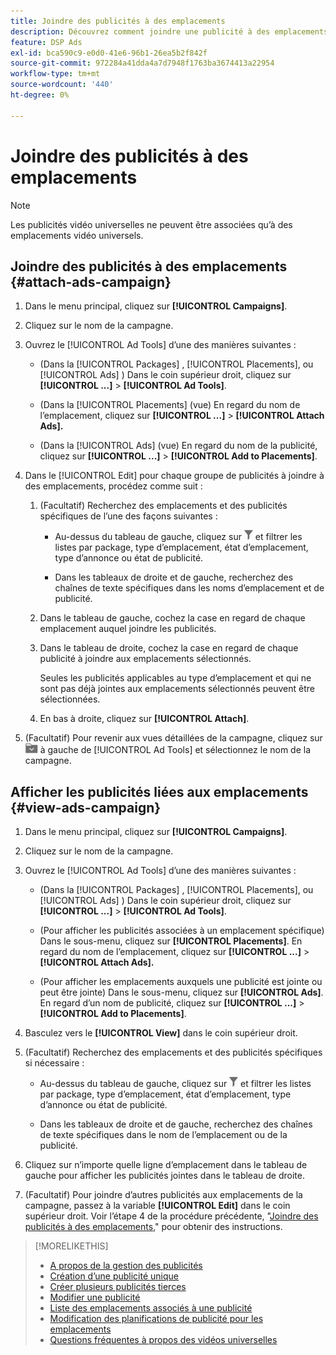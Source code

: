 ```yaml
---
title: Joindre des publicités à des emplacements
description: Découvrez comment joindre une publicité à des emplacements.
feature: DSP Ads
exl-id: bca590c9-e0d0-41e6-96b1-26ea5b2f842f
source-git-commit: 972284a41dda4a7d7948f1763ba3674413a22954
workflow-type: tm+mt
source-wordcount: '440'
ht-degree: 0%

---
```


# Joindre des publicités à des emplacements

>[!NOTE]
>
>Les publicités vidéo universelles ne peuvent être associées qu’à des emplacements vidéo universels.

## Joindre des publicités à des emplacements {#attach-ads-campaign}

1. Dans le menu principal, cliquez sur **[!UICONTROL Campaigns]**.

1. Cliquez sur le nom de la campagne.

1. Ouvrez le [!UICONTROL Ad Tools] d’une des manières suivantes :

   * (Dans la [!UICONTROL Packages] , [!UICONTROL Placements], ou [!UICONTROL Ads] ) Dans le coin supérieur droit, cliquez sur **[!UICONTROL ...]** > **[!UICONTROL Ad Tools]**.

   * (Dans la [!UICONTROL Placements] (vue) En regard du nom de l’emplacement, cliquez sur  **[!UICONTROL ...]** > **[!UICONTROL Attach Ads].**

   * (Dans la [!UICONTROL Ads] (vue) En regard du nom de la publicité, cliquez sur  **[!UICONTROL ...]** > **[!UICONTROL Add to Placements]**.

1. Dans le [!UICONTROL Edit] pour chaque groupe de publicités à joindre à des emplacements, procédez comme suit :

   1. (Facultatif) Recherchez des emplacements et des publicités spécifiques de l’une des façons suivantes :

      * Au-dessus du tableau de gauche, cliquez sur ![Filtrer](/help/dsp/assets/filter.png) et filtrer les listes par package, type d’emplacement, état d’emplacement, type d’annonce ou état de publicité.

      * Dans les tableaux de droite et de gauche, recherchez des chaînes de texte spécifiques dans les noms d’emplacement et de publicité.

   1. Dans le tableau de gauche, cochez la case en regard de chaque emplacement auquel joindre les publicités.

   1. Dans le tableau de droite, cochez la case en regard de chaque publicité à joindre aux emplacements sélectionnés.

      Seules les publicités applicables au type d’emplacement et qui ne sont pas déjà jointes aux emplacements sélectionnés peuvent être sélectionnées.

   1. En bas à droite, cliquez sur  **[!UICONTROL Attach]**.

1. (Facultatif) Pour revenir aux vues détaillées de la campagne, cliquez sur ![Revenir au dossier](/help/dsp/assets/breadcrumb-return.png "Revenir au dossier") à gauche de [!UICONTROL Ad Tools] et sélectionnez le nom de la campagne.

## Afficher les publicités liées aux emplacements {#view-ads-campaign}

<!-- should be a separate page, combined with "List the Placements Associated with an Ad" (although that pertains to a single ad only), or maybe just rename this topic -->

1. Dans le menu principal, cliquez sur **[!UICONTROL Campaigns]**.

1. Cliquez sur le nom de la campagne.

1. Ouvrez le [!UICONTROL Ad Tools] d’une des manières suivantes :

   * (Dans la [!UICONTROL Packages] , [!UICONTROL Placements], ou [!UICONTROL Ads] ) Dans le coin supérieur droit, cliquez sur **[!UICONTROL ...]** > **[!UICONTROL Ad Tools]**.

   * (Pour afficher les publicités associées à un emplacement spécifique) Dans le sous-menu, cliquez sur **[!UICONTROL Placements]**. En regard du nom de l’emplacement, cliquez sur  **[!UICONTROL ...]** > **[!UICONTROL Attach Ads].**

   * (Pour afficher les emplacements auxquels une publicité est jointe ou peut être jointe) Dans le sous-menu, cliquez sur **[!UICONTROL Ads]**. En regard d’un nom de publicité, cliquez sur  **[!UICONTROL ...]** > **[!UICONTROL Add to Placements]**.

1. Basculez vers le **[!UICONTROL View]** dans le coin supérieur droit.

1. (Facultatif) Recherchez des emplacements et des publicités spécifiques si nécessaire :

   * Au-dessus du tableau de gauche, cliquez sur ![Filtrer](/help/dsp/assets/filter.png) et filtrer les listes par package, type d’emplacement, état d’emplacement, type d’annonce ou état de publicité.

   * Dans les tableaux de droite et de gauche, recherchez des chaînes de texte spécifiques dans le nom de l’emplacement ou de la publicité.

1. Cliquez sur n’importe quelle ligne d’emplacement dans le tableau de gauche pour afficher les publicités jointes dans le tableau de droite.

1. (Facultatif) Pour joindre d’autres publicités aux emplacements de la campagne, passez à la variable **[!UICONTROL Edit]** dans le coin supérieur droit. Voir l’étape 4 de la procédure précédente, &quot;[Joindre des publicités à des emplacements](#attach-ads-campaign),&quot; pour obtenir des instructions.

>[!MORELIKETHIS]
>
>* [A propos de la gestion des publicités](ad-about.md)
>* [Création d’une publicité unique](ad-create.md)
>* [Créer plusieurs publicités tierces](ad-create-multiple.md)
>* [Modifier une publicité](ad-edit.md)
>* [Liste des emplacements associés à une publicité](ad-list-placements.md)
>* [Modification des planifications de publicité pour les emplacements](/help/dsp/campaign-management/placements/placement-edit-ad-schedule.md)
>* [Questions fréquentes à propos des vidéos universelles](/help/dsp/campaign-management/faq-universal-video.md)
